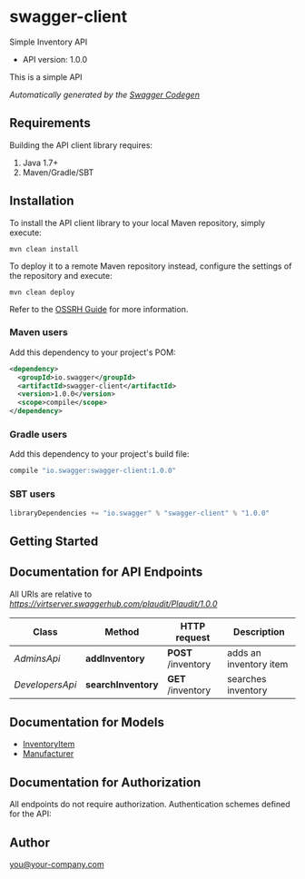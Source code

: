 # swagger-client

Simple Inventory API
- API version: 1.0.0

This is a simple API


*Automatically generated by the [Swagger Codegen](https://github.com/swagger-api/swagger-codegen)*

## Requirements

Building the API client library requires:
1. Java 1.7+
2. Maven/Gradle/SBT

## Installation

To install the API client library to your local Maven repository, simply execute:

```shell
mvn clean install
```

To deploy it to a remote Maven repository instead, configure the settings of the repository and execute:

```shell
mvn clean deploy
```

Refer to the [OSSRH Guide](http://central.sonatype.org/pages/ossrh-guide.html) for more information.

### Maven users

Add this dependency to your project's POM:

```xml
<dependency>
  <groupId>io.swagger</groupId>
  <artifactId>swagger-client</artifactId>
  <version>1.0.0</version>
  <scope>compile</scope>
</dependency>
```

### Gradle users

Add this dependency to your project's build file:

```groovy
compile "io.swagger:swagger-client:1.0.0"
```

### SBT users

```scala
libraryDependencies += "io.swagger" % "swagger-client" % "1.0.0"
```

## Getting Started

## Documentation for API Endpoints

All URIs are relative to *https://virtserver.swaggerhub.com/plaudit/Plaudit/1.0.0*

Class | Method | HTTP request | Description
------------ | ------------- | ------------- | -------------
*AdminsApi* | **addInventory** | **POST** /inventory | adds an inventory item
*DevelopersApi* | **searchInventory** | **GET** /inventory | searches inventory


## Documentation for Models

 - [InventoryItem](InventoryItem.md)
 - [Manufacturer](Manufacturer.md)


## Documentation for Authorization

All endpoints do not require authorization.
Authentication schemes defined for the API:

## Author

you@your-company.com
